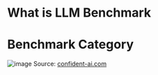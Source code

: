 # What is LLM Benchmark
# Benchmark Category
![image](https://github.com/user-attachments/assets/4e4abbe2-e673-4f33-82f8-f0d76fc63e5f)
Source: [confident-ai.com](https://www.confident-ai.com/blog/llm-benchmarks-mmlu-hellaswag-and-beyond)
